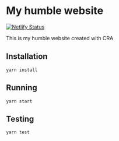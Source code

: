 # My humble website

[![Netlify Status](https://api.netlify.com/api/v1/badges/13d21e17-86f2-428a-8307-93ab9a2b6106/deploy-status)](https://app.netlify.com/sites/isensee/deploys)

This is my humble website created with CRA

## Installation

```
yarn install
```

## Running

```
yarn start
```

## Testing

```
yarn test
```